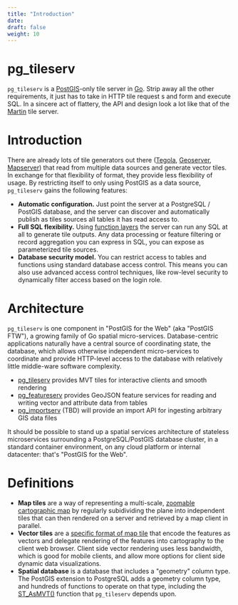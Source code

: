 ```yaml
---
title: "Introduction"
date:
draft: false
weight: 10
---
```


# pg_tileserv

`pg_tileserv` is a [PostGIS](https://postgis.net/)-only tile server in [Go](https://golang.org/).
 Strip away all the other requirements, it just has to take in HTTP tile request
s and form and execute SQL.  In a sincere act of flattery, the API and design look a lot like that of the [Martin](https://github.com/urbica/martin) tile server.

# Introduction

There are already lots of tile generators out there ([Tegola](https://tegola.io/), [Geoserver](https://geoserver.org), [Mapserver](https://mapserver.org)) that read from multiple data sources and generate vector tiles. In exchange for that flexibility of format, they provide less flexibility of usage. By restricting itself to only using PostGIS as a data source, `pg_tileserv` gains the following features:

* **Automatic configuration.** Just point the server at a PostgreSQL / PostGIS database, and the server can discover and automatically publish as tiles sources all tables it has read access to.
* **Full SQL flexibility.** Using [function layers]() the server can run any SQL at all to generate tile outputs. Any data processing or feature filtering or record aggregation you can express in SQL, you can expose as parameterized tile sources.
* **Database security model.** You can restrict access to tables and functions using standard database access control. This means you can also use advanced access control techniques, like row-level security to dynamically filter access based on the login role.

# Architecture

`pg_tileserv` is one component in "PostGIS for the Web" (aka "PostGIS FTW"), a growing family of Go spatial micro-services. Database-centric applications naturally have a central source of coordinating state, the database, which allows otherwise independent micro-services to coordinate and provide HTTP-level access to the database with relatively little middle-ware software complexity.

* [pg_tileserv](.) provides MVT tiles for interactive clients and smooth rendering
* [pg_featureserv]() provides GeoJSON feature services for reading and writing vector and attribute data from tables
* [pg_importserv]() (TBD) will provide an import API for ingesting arbitrary GIS data files

It should be possible to stand up a spatial services architecture of stateless microservices surrounding a PostgreSQL/PostGIS database cluster, in a standard container environment, on any cloud platform or internal datacenter: that's "PostGIS for the Web".

# Definitions

* **Map tiles** are a way of representing a multi-scale, [zoomable cartographic map](https://en.wikipedia.org/wiki/Tiled_web_map) by regularly subidividing the plane into independent tiles that can then rendered on a server and retrieved by a map client in parallel.
* **Vector tiles** are a [specific format of map tile](https://docs.mapbox.com/vector-tiles/specification/) that encode the features as vectors and delegate rendering of the features into cartography to the client web browser. Client side vector rendering uses less bandwidth, which is good for mobile clients, and allow more options for client side dynamic data visualizations.
* **Spatial database** is a database that includes a "geometry" column type. The PostGIS extension to PostgreSQL adds a geometry column type, and hundreds of functions to operate on that type, including the [ST_AsMVT()](https://postgis.net/docs/ST_AsMVT.html) function that `pg_tileserv` depends upon.

